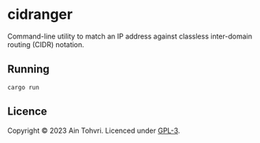 # cidranger

Command-line utility to match an IP address against classless inter-domain routing (CIDR) notation.

## Running

    cargo run

## Licence

Copyright © 2023 Ain Tohvri. Licenced under [GPL-3](https://github.com/ain/botranger/blob/main/LICENSE).
